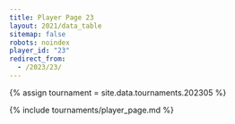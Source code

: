```yaml
---
title: Player Page 23
layout: 2021/data_table
sitemap: false
robots: noindex
player_id: "23"
redirect_from:
  - /2023/23/
---
```

{% assign tournament = site.data.tournaments.202305 %}

{% include tournaments/player_page.md %}
